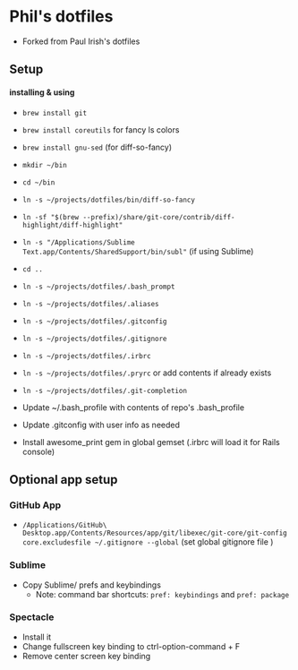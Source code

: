 # Phil's dotfiles

* Forked from Paul Irish's dotfiles

## Setup
#### installing & using

* `brew install git`
* `brew install coreutils` for fancy ls colors
* `brew install gnu-sed` (for diff-so-fancy)
* `mkdir ~/bin`
* `cd ~/bin`
* `ln -s ~/projects/dotfiles/bin/diff-so-fancy`
* `ln -sf "$(brew --prefix)/share/git-core/contrib/diff-highlight/diff-highlight"`
* `ln -s "/Applications/Sublime Text.app/Contents/SharedSupport/bin/subl"` (if using Sublime)
* `cd ..`
* `ln -s ~/projects/dotfiles/.bash_prompt`
* `ln -s ~/projects/dotfiles/.aliases`
* `ln -s ~/projects/dotfiles/.gitconfig`
* `ln -s ~/projects/dotfiles/.gitignore`
* `ln -s ~/projects/dotfiles/.irbrc`
* `ln -s ~/projects/dotfiles/.pryrc` or add contents if already exists
* `ln -s ~/projects/dotfiles/.git-completion`
* Update ~/.bash_profile with contents of repo's .bash_profile
* Update .gitconfig with user info as needed

* Install awesome_print gem in global gemset (.irbrc will load it for Rails console)

## Optional app setup
### GitHub App

* `/Applications/GitHub\ Desktop.app/Contents/Resources/app/git/libexec/git-core/git-config core.excludesfile ~/.gitignore --global` (set global gitignore file )

### Sublime

* Copy Sublime/ prefs and keybindings
  * Note: command bar shortcuts: `pref: keybindings` and `pref: package` 

### Spectacle

* Install it
* Change fullscreen key binding to ctrl-option-command + F
* Remove center screen key binding
